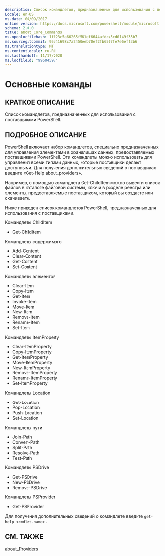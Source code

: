 ```yaml
---
description: Список командлетов, предназначенных для использования с поставщиками PowerShell.
Locale: en-US
ms.date: 06/09/2017
online version: https://docs.microsoft.com/powershell/module/microsoft.powershell.core/about/about_core_commands?view=powershell-7.2&WT.mc_id=ps-gethelp
schema: 2.0.0
title: about_Core_Commands
ms.openlocfilehash: 1f023c5a66265f561ef6644afdc45cd0149f35b7
ms.sourcegitcommit: 95d41698c7a2450eeb70ef2fb6507fe7e6eff3b6
ms.translationtype: MT
ms.contentlocale: ru-RU
ms.lasthandoff: 11/17/2020
ms.locfileid: "99604597"
---
```

# <a name="about-core-commands"></a>Основные команды

## <a name="short-description"></a>КРАТКОЕ ОПИСАНИЕ
Список командлетов, предназначенных для использования с поставщиками PowerShell.

## <a name="long-description"></a>ПОДРОБНОЕ ОПИСАНИЕ

PowerShell включает набор командлетов, специально предназначенных для управления элементами в хранилищах данных, предоставляемых поставщиками PowerShell.
Эти командлеты можно использовать для управления всеми типами данных, которые поставщики делают доступными. Для получения дополнительных сведений о поставщиках введите «Get-Help about_providers».

Например, с помощью командлета Get-ChildItem можно вывести список файлов в каталоге файловой системы, ключи в разделе реестра или элементы, предоставляемые поставщиком, который вы создаете или скачиваете.

Ниже приведен список командлетов PowerShell, предназначенных для использования с поставщиками.

Командлеты ChildItem

- Get-ChildItem

Командлеты содержимого

- Add-Content
- Clear-Content
- Get-Content
- Set-Content

Командлеты элементов

- Clear-Item
- Copy-Item
- Get-Item
- Invoke-Item
- Move-Item
- New-Item
- Remove-Item
- Rename-Item
- Set-Item

Командлеты ItemProperty

- Clear-ItemProperty
- Copy-ItemProperty
- Get-ItemProperty
- Move-ItemProperty
- New-ItemProperty
- Remove-ItemProperty
- Rename-ItemProperty
- Set-ItemProperty

Командлеты Location

- Get-Location
- Pop-Location
- Push-Location
- Set-Location

Командлеты пути

- Join-Path
- Convert-Path
- Split-Path
- Resolve-Path
- Test-Path

Командлеты PSDrive

- Get-PSDrive
- New-PSDrive
- Remove-PSDrive

Командлеты PSProvider

- Get-PSProvider

Для получения дополнительных сведений о командлете введите `get-help <cmdlet-name>` .

## <a name="see-also"></a>СМ. ТАКЖЕ

[about_Providers](about_Providers.md)

